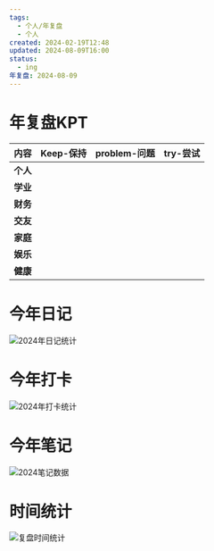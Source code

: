 ```yaml
---
tags:
  - 个人/年复盘
  - 个人
created: 2024-02-19T12:48
updated: 2024-08-09T16:00
status:
  - ing
年复盘: 2024-08-09
---
```

# 年复盘KPT

| **内容** | **Keep-保持** | **problem-问题** | **try-尝试** |
| ------ | ----------- | -------------- | ---------- |
| **个人**     |             |                |            |
| **学业**     |             |                |            |
| **财务**     |             |                |            |
| **交友**     |             |                |            |
| **家庭**     |             |                |            |
| **娱乐**     |             |                |            |
| **健康**     |             |                |            |


# 今年日记
![2024年日记统计](../../00-ccomponents/2024年日记统计.components)


# 今年打卡

![2024年打卡统计](../../00-ccomponents/2024年打卡统计.components)

# 今年笔记

![2024笔记数据](../../00-ccomponents/2024笔记数据.components)
# 时间统计
![复盘时间统计](../../00-ccomponents/2024复盘时间统计.components)